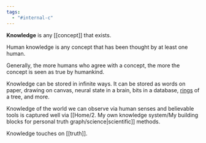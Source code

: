 ```yaml
---
tags:
  - "#internal-c"
---
```


**Knowledge** is any [[concept]] that exists.

Human knowledge is any concept that has been thought by at least one human.  

Generally, the more humans who agree with a concept, the more the concept is seen as true by humankind. 

Knowledge can be stored in infinite ways. It can be stored as words on paper, drawing on canvas, neural state in a brain, bits in a database, [rings](https://en.wikipedia.org/wiki/Dendrochronology#Growth_rings) of a tree, and more. 

Knowledge of the world we can observe via human senses and believable tools is captured well via [[Home/2. My own knowledge system/My building blocks for personal truth graph/science|scientific]] methods. 

Knowledge touches on [[truth]].
